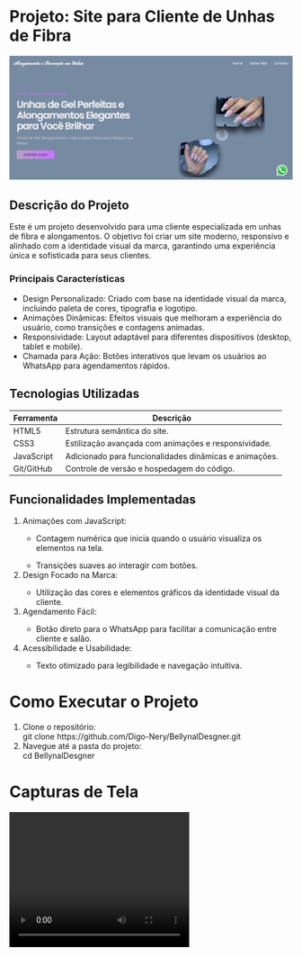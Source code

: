 # Projeto: Site para Cliente de Unhas de Fibra

<img src="assest/CapReadme.png">

## Descrição do Projeto

Este é um projeto desenvolvido para uma cliente especializada em unhas de fibra e alongamentos. O objetivo foi criar um site moderno, responsivo e alinhado com a identidade visual da marca, garantindo uma experiência única e sofisticada para seus clientes.

### Principais Características
+ Design Personalizado: Criado com base na identidade visual da marca, incluindo paleta de cores, tipografia e logotipo.
+ Animações Dinâmicas: Efeitos visuais que melhoram a experiência do usuário, como transições e contagens animadas.
+ Responsividade: Layout adaptável para diferentes dispositivos (desktop, tablet e mobile).
+ Chamada para Ação: Botões interativos que levam os usuários ao WhatsApp para agendamentos rápidos.

## Tecnologias Utilizadas
<table>
  <tr>
            <th>Ferramenta</th>
            <th>Descrição</th>
          
  </tr>
 <tbody>
      <tr>
            <td>HTML5</td>
            <td>	Estrutura semântica do site.</td>
           
   </tr>
        <tr>
            <td>CSS3</td>
            <td>Estilização avançada com animações e responsividade.</td>
      </tr>
        <tr>
            <td>JavaScript</td>
            <td>Adicionado para funcionalidades dinâmicas e animações.</td>
           
  </tr>
  <tr>

  <td>Git/GitHub</td>
    <td>Controle de versão e hospedagem do código.</td>
    
  </tr>
    </tbody>
  
</table>

## Funcionalidades Implementadas
<ol>
  <li>Animações com JavaScript:  </li>
  <ul> <li>Contagem numérica que inicia quando o usuário visualiza os elementos na tela. </li> </ul>
   <ul> <li>Transições suaves ao interagir com botões. </li> </ul>
   
  <li>Design Focado na Marca:</li>
  <ul> <li> Utilização das cores e elementos gráficos da identidade visual da cliente.</li> </ul>
   
  <li>Agendamento Fácil:</li>
  <ul> <li>  Botão direto para o WhatsApp para facilitar a comunicação entre cliente e salão.</li> </ul>
    <li>Acessibilidade e Usabilidade:</li>
    <ul> <li>Texto otimizado para legibilidade e navegação intuitiva. </li> </ul>
</ol>

# Como Executar o Projeto
<ol>
  <li> Clone o repositório: </li>
  git clone <href>https://github.com/Digo-Nery/BellynalDesgner.git</href> 
   <li> Navegue até a pasta do projeto: </li>
   <href> cd BellynalDesgner</href>

</ol>

# Capturas de Tela

<video width="320" height="240" controls="controls" autoplay="autoplay">
<source src="Yes Bank Advertisment.mp4" type="video/mp4">
<object data="" width="320" height="240">
<embed width="320" height="240" src="Yes Bank Advertisment.mp4">
</object>
</video>
